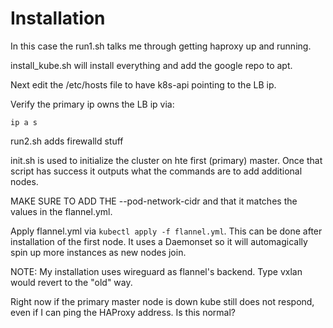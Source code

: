 # Installation


In this case the run1.sh talks me through getting haproxy up and running.

install_kube.sh will install everything and add the google repo to apt.

Next edit the /etc/hosts file to have k8s-api pointing to the LB ip.

Verify the primary ip owns the LB ip via:

`ip a s`



run2.sh adds firewalld stuff


init.sh is used to initialize the cluster on hte first (primary) master. Once that script has success it outputs what the commands are to
add additional nodes.

MAKE SURE TO ADD THE --pod-network-cidr and that it matches the values in the flannel.yml.

Apply flannel.yml via ```kubectl apply -f flannel.yml```. This can be done after installation of the first node. It uses a Daemonset so it will automagically spin up more instances as new nodes join.

NOTE: My installation uses wireguard as flannel's backend. Type vxlan would revert to the "old" way.


Right now if the primary master node is down kube still does not respond, even if I can ping the HAProxy address. Is this normal?
